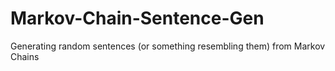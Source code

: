 Markov-Chain-Sentence-Gen
=========================

Generating random sentences (or something resembling them) from Markov Chains
